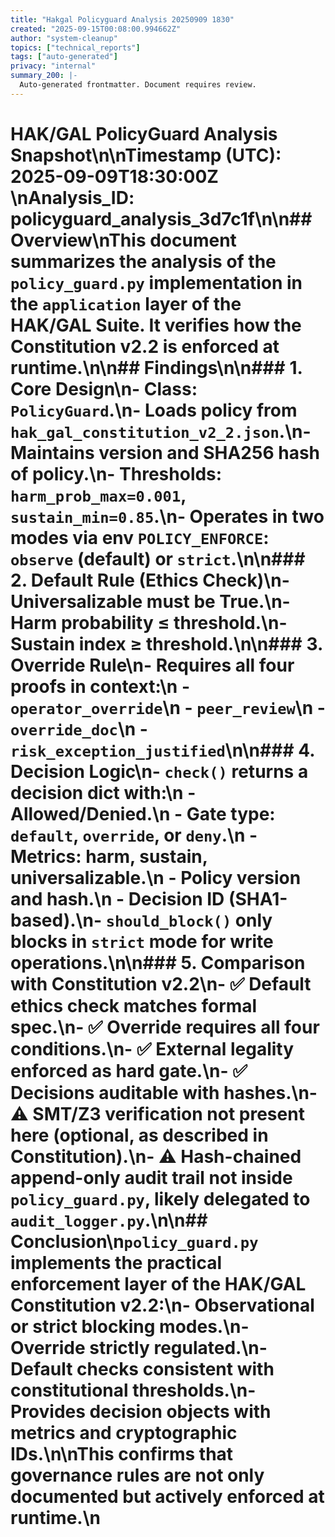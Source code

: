```yaml
---
title: "Hakgal Policyguard Analysis 20250909 1830"
created: "2025-09-15T00:08:00.994662Z"
author: "system-cleanup"
topics: ["technical_reports"]
tags: ["auto-generated"]
privacy: "internal"
summary_200: |-
  Auto-generated frontmatter. Document requires review.
---
```


# HAK/GAL PolicyGuard Analysis Snapshot\n\n**Timestamp (UTC):** 2025-09-09T18:30:00Z  \n**Analysis_ID:** policyguard_analysis_3d7c1f\n\n## Overview\nThis document summarizes the analysis of the `policy_guard.py` implementation in the `application` layer of the HAK/GAL Suite. It verifies how the Constitution v2.2 is enforced at runtime.\n\n## Findings\n\n### 1. Core Design\n- Class: `PolicyGuard`.\n- Loads policy from `hak_gal_constitution_v2_2.json`.\n- Maintains version and SHA256 hash of policy.\n- Thresholds: `harm_prob_max=0.001`, `sustain_min=0.85`.\n- Operates in two modes via env `POLICY_ENFORCE`: `observe` (default) or `strict`.\n\n### 2. Default Rule (Ethics Check)\n- Universalizable must be True.\n- Harm probability ≤ threshold.\n- Sustain index ≥ threshold.\n\n### 3. Override Rule\n- Requires all four proofs in context:\n  - `operator_override`\n  - `peer_review`\n  - `override_doc`\n  - `risk_exception_justified`\n\n### 4. Decision Logic\n- `check()` returns a decision dict with:\n  - Allowed/Denied.\n  - Gate type: `default`, `override`, or `deny`.\n  - Metrics: harm, sustain, universalizable.\n  - Policy version and hash.\n  - Decision ID (SHA1-based).\n- `should_block()` only blocks in `strict` mode for write operations.\n\n### 5. Comparison with Constitution v2.2\n- ✅ Default ethics check matches formal spec.\n- ✅ Override requires all four conditions.\n- ✅ External legality enforced as hard gate.\n- ✅ Decisions auditable with hashes.\n- ⚠ SMT/Z3 verification not present here (optional, as described in Constitution).\n- ⚠ Hash-chained append-only audit trail not inside `policy_guard.py`, likely delegated to `audit_logger.py`.\n\n## Conclusion\n`policy_guard.py` implements the **practical enforcement layer** of the HAK/GAL Constitution v2.2:\n- Observational or strict blocking modes.\n- Override strictly regulated.\n- Default checks consistent with constitutional thresholds.\n- Provides decision objects with metrics and cryptographic IDs.\n\nThis confirms that governance rules are not only documented but actively enforced at runtime.\n
